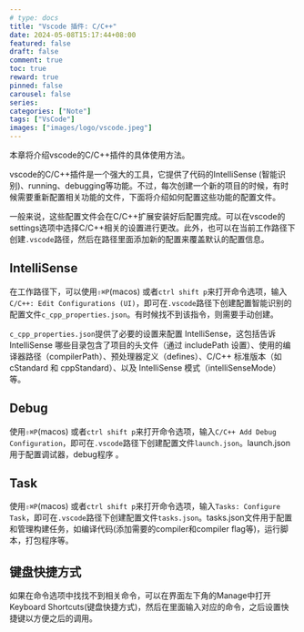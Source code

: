 ```yaml
---
# type: docs 
title: "Vscode 插件: C/C++"
date: 2024-05-08T15:17:44+08:00
featured: false
draft: false
comment: true
toc: true
reward: true
pinned: false
carousel: false
series:
categories: ["Note"]
tags: ["VsCode"]
images: ["images/logo/vscode.jpeg"]
---
```


本章将介绍vscode的C/C++插件的具体使用方法。

<!--more-->

vscode的C/C++插件是一个强大的工具，它提供了代码的IntelliSense (智能识别)、running、debugging等功能。不过，每次创建一个新的项目的时候，有时候需要重新配置相关功能的文件，下面将介绍如何配置这些功能的配置文件。



一般来说，这些配置文件会在C/C++扩展安装好后配置完成。可以在vscode的settings选项中选择C/C++相关的设置进行更改。此外，也可以在当前工作路径下创建`.vscode`路径，然后在路径里面添加新的配置来覆盖默认的配置信息。



## IntelliSense

在工作路径下，可以使用`⇧⌘P`(macos) 或者`ctrl shift p`来打开命令选项，输入`C/C++: Edit Configurations (UI)`，即可在`.vscode`路径下创建配置智能识别的配置文件`c_cpp_properties.json`。有时候找不到该指令，则需要手动创建。

`c_cpp_properties.json`提供了必要的设置来配置 IntelliSense，这包括告诉 IntelliSense 哪些目录包含了项目的头文件（通过 includePath 设置）、使用的编译器路径（compilerPath）、预处理器定义（defines）、C/C++ 标准版本（如 cStandard 和 cppStandard）、以及 IntelliSense 模式（intelliSenseMode）等。



## Debug

使用`⇧⌘P`(macos) 或者`ctrl shift p`来打开命令选项，输入`C/C++ Add Debug Configuration`，即可在`.vscode`路径下创建配置文件`launch.json`。launch.json 用于配置调试器，debug程序 。



## Task

使用`⇧⌘P`(macos) 或者`ctrl shift p`来打开命令选项，输入`Tasks: Configure Task`，即可在`.vscode`路径下创建配置文件`tasks.json`。tasks.json文件用于配置和管理构建任务，如编译代码(添加需要的compiler和compiler flag等)，运行脚本，打包程序等。



## 键盘快捷方式

如果在命令选项中找找不到相关命令，可以在界面左下角的Manage中打开Keyboard Shortcuts(键盘快捷方式)，然后在里面输入对应的命令，之后设置快捷键以方便之后的调用。
